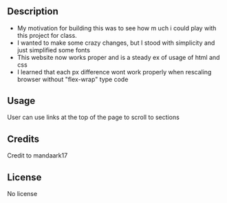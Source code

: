 # <Module-1-Challenge>

## Description
- My motivation for building this was to see how m uch i could play with this project for class.
- I wanted to make some crazy changes, but I stood with simplicity and just simplified some fonts
- This website now works proper and is a steady ex of usage of html and css
- I learned that each px difference wont work properly when rescaling browser without "flex-wrap" type code


## Usage
User can use links at the top of the page to scroll to sections

## Credits
Credit to mandaark17

## License
No license